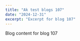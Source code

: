 ```yaml
---
title: "Ak test blogs 107"
date: "2024-12-31"
excerpt: "Excerpt for blog 107"
---
```


Blog content for blog 107